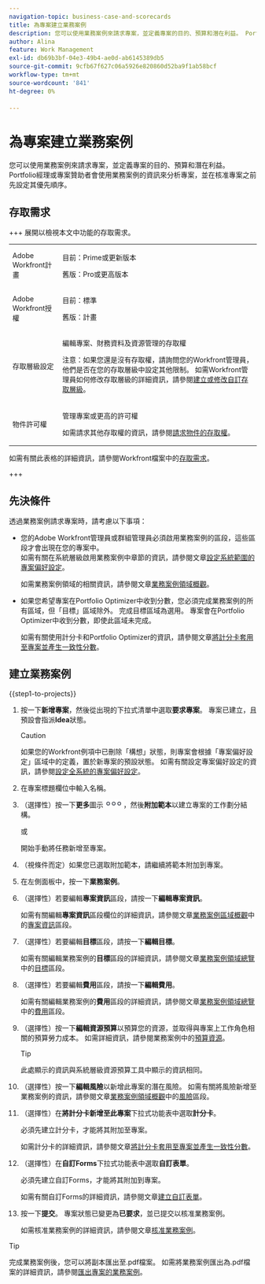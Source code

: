 ```yaml
---
navigation-topic: business-case-and-scorecards
title: 為專案建立業務案例
description: 您可以使用業務案例來請求專案，並定義專案的目的、預算和潛在利益。 Portfolio經理或專案贊助者會使用業務案例的資訊來分析專案，並在核准專案之前先設定其優先順序。
author: Alina
feature: Work Management
exl-id: db69b3bf-04e3-49b4-ae0d-ab6145389db5
source-git-commit: 9cfb67f627c06a5926e820860d52ba9f1ab58bcf
workflow-type: tm+mt
source-wordcount: '841'
ht-degree: 0%

---
```


# 為專案建立業務案例

您可以使用業務案例來請求專案，並定義專案的目的、預算和潛在利益。 Portfolio經理或專案贊助者會使用業務案例的資訊來分析專案，並在核准專案之前先設定其優先順序。

## 存取需求

+++ 展開以檢視本文中功能的存取需求。

<table style="table-layout:auto"> 
 <col> 
 <col> 
 <tbody> 
 <tr> 
   <td role="rowheader">Adobe Workfront計畫</td> 
   <td> 
   <p>目前：Prime或更新版本</p> 
   <p>舊版：Pro或更高版本</p> 
   </td> 
  </tr> 
  <tr> 
   <td role="rowheader">Adobe Workfront授權</td> 
   <td> 
   <p>目前：標準 </p> 
   <p>舊版：計畫 </p> </td> 
  </tr> 
  <tr> 
   <td role="rowheader">存取層級設定</td> 
   <td> <p>編輯專案、財務資料及資源管理的存取權</p> <p>注意：如果您還是沒有存取權，請詢問您的Workfront管理員，他們是否在您的存取層級中設定其他限制。 如需Workfront管理員如何修改存取層級的詳細資訊，請參閱<a href="../../../administration-and-setup/add-users/configure-and-grant-access/create-modify-access-levels.md" class="MCXref xref">建立或修改自訂存取層級</a>。</p> </td> 
  </tr> 
  <tr> 
   <td role="rowheader">物件許可權</td> 
   <td> <p>管理專案或更高的許可權</p> <p>如需請求其他存取權的資訊，請參閱<a href="../../../workfront-basics/grant-and-request-access-to-objects/request-access.md" class="MCXref xref">請求物件的存取權</a>。</p> </td> 
  </tr> 
 </tbody> 
</table>

如需有關此表格的詳細資訊，請參閱Workfront檔案中的[存取需求](/help/quicksilver/administration-and-setup/add-users/access-levels-and-object-permissions/access-level-requirements-in-documentation.md)。

+++

## 先決條件

透過業務案例請求專案時，請考慮以下事項：

* 您的Adobe Workfront管理員或群組管理員必須啟用業務案例的區段，這些區段才會出現在您的專案中。\
  如需有關在系統層級啟用業務案例中章節的資訊，請參閱文章[設定系統範圍的專案偏好設定](../../../administration-and-setup/set-up-workfront/configure-system-defaults/set-project-preferences.md)。

  如需業務案例領域的相關資訊，請參閱文章[業務案例領域概觀](../../../manage-work/projects/define-a-business-case/areas-of-business-case.md)。

* 如果您希望專案在Portfolio Optimizer中收到分數，您必須完成業務案例的所有區域，但「目標」區域除外。 完成目標區域為選用。 專案會在Portfolio Optimizer中收到分數，即使此區域未完成。

  如需有關使用計分卡和Portfolio Optimizer的資訊，請參閱文章[將計分卡套用至專案並產生一致性分數](../../../manage-work/projects/define-a-business-case/apply-scorecard-to-project-to-generate-alignment-score.md)。

## 建立業務案例

{{step1-to-projects}}

1. 按一下&#x200B;**新增專案**，然後從出現的下拉式清單中選取&#x200B;**要求專案**。 專案已建立，且預設會指派&#x200B;**Idea**&#x200B;狀態。

   >[!CAUTION]
   >
   >如果您的Workfront例項中已刪除「構想」狀態，則專案會根據「專案偏好設定」區域中的定義，置於新專案的預設狀態。 如需有關設定專案偏好設定的資訊，請參閱[設定全系統的專案偏好設定](../../../administration-and-setup/set-up-workfront/configure-system-defaults/set-project-preferences.md)。

1. 在專案標題欄位中輸入名稱。
1. （選擇性）按一下&#x200B;**更多**&#x200B;圖示![更多圖示](assets/qs-more-icon-on-an-object.png)，然後&#x200B;**附加範本**&#x200B;以建立專案的工作劃分結構。

   或

   開始手動將任務新增至專案。

1. （視條件而定）如果您已選取附加範本，請繼續將範本附加到專案。
1. 在左側面板中，按一下&#x200B;**業務案例**。
1. （選擇性）若要編輯&#x200B;**專案資訊**&#x200B;區段，請按一下&#x200B;**編輯專案資訊**。 

   如需有關編輯&#x200B;**專案資訊**&#x200B;區段欄位的詳細資訊，請參閱文章[業務案例區域概觀](../../../manage-work/projects/define-a-business-case/areas-of-business-case.md)中的[專案資訊](../../../manage-work/projects/define-a-business-case/areas-of-business-case.md#project-info)區段。

1. （選擇性）若要編輯&#x200B;**目標**&#x200B;區段，請按一下&#x200B;**編輯目標**。

   如需有關編輯業務案例的&#x200B;**目標**&#x200B;區段的詳細資訊，請參閱文章[業務案例領域總覽](../../../manage-work/projects/define-a-business-case/areas-of-business-case.md)中的[目標](../../../manage-work/projects/define-a-business-case/areas-of-business-case.md#goals)區段。

1. （選擇性）若要編輯&#x200B;**費用**&#x200B;區段，請按一下&#x200B;**編輯費用**。

   如需有關編輯業務案例的&#x200B;**費用**&#x200B;區段的詳細資訊，請參閱文章[業務案例領域總覽](../../../manage-work/projects/define-a-business-case/areas-of-business-case.md)中的[費用](../../../manage-work/projects/define-a-business-case/areas-of-business-case.md#expenses)區段。

1. （選擇性）按一下&#x200B;**編輯資源預算**&#x200B;以預算您的資源，並取得與專案上工作角色相關的預算勞力成本。 如需詳細資訊，請參閱業務案例中的[預算資源](../../../manage-work/projects/define-a-business-case/budget-resources-in-business-case.md)。

   >[!TIP]
   >
   >此處顯示的資訊與系統層級資源預算工具中顯示的資訊相同。

1. （選擇性）按一下&#x200B;**編輯風險**&#x200B;以新增此專案的潛在風險。 如需有關將風險新增至業務案例的資訊，請參閱文章[業務案例領域概觀](../../../manage-work/projects/define-a-business-case/areas-of-business-case.md)中的[風險](../../../manage-work/projects/define-a-business-case/areas-of-business-case.md#risks)區段。
1. （選擇性）在&#x200B;**將計分卡新增至此專案**&#x200B;下拉式功能表中選取&#x200B;**計分卡**。

   必須先建立計分卡，才能將其附加至專案。

   如需計分卡的詳細資訊，請參閱文章[將計分卡套用至專案並產生一致性分數](../../../manage-work/projects/define-a-business-case/apply-scorecard-to-project-to-generate-alignment-score.md)。

1. （選擇性）在&#x200B;**自訂Forms**&#x200B;下拉式功能表中選取&#x200B;**自訂表單**。

   必須先建立自訂Forms，才能將其附加到專案。

   如需有關自訂Forms的詳細資訊，請參閱文章[建立自訂表單](/help/quicksilver/administration-and-setup/customize-workfront/create-manage-custom-forms/form-designer/design-a-form/design-a-form.md)。

1. 按一下&#x200B;**提交**。 專案狀態已變更為&#x200B;**已要求**，並已提交以核准業務案例。

   如需核准業務案例的詳細資訊，請參閱文章[核准業務案例](../../../manage-work/projects/define-a-business-case/approve-business-case.md)。


>[!TIP]
>
> 完成業務案例後，您可以將副本匯出至.pdf檔案。 如需將業務案例匯出為.pdf檔案的詳細資訊，請參閱[匯出專案的業務案例](/help/quicksilver/manage-work/projects/define-a-business-case/export-business-case.md)。


